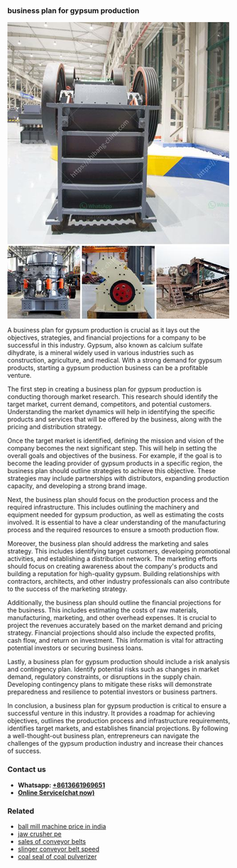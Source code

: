 <h3>business plan for gypsum production</h3><img src='1708589223.jpg' alt=''><p>A business plan for gypsum production is crucial as it lays out the objectives, strategies, and financial projections for a company to be successful in this industry. Gypsum, also known as calcium sulfate dihydrate, is a mineral widely used in various industries such as construction, agriculture, and medical. With a strong demand for gypsum products, starting a gypsum production business can be a profitable venture.</p><p>The first step in creating a business plan for gypsum production is conducting thorough market research. This research should identify the target market, current demand, competitors, and potential customers. Understanding the market dynamics will help in identifying the specific products and services that will be offered by the business, along with the pricing and distribution strategy.</p><p>Once the target market is identified, defining the mission and vision of the company becomes the next significant step. This will help in setting the overall goals and objectives of the business. For example, if the goal is to become the leading provider of gypsum products in a specific region, the business plan should outline strategies to achieve this objective. These strategies may include partnerships with distributors, expanding production capacity, and developing a strong brand image.</p><p>Next, the business plan should focus on the production process and the required infrastructure. This includes outlining the machinery and equipment needed for gypsum production, as well as estimating the costs involved. It is essential to have a clear understanding of the manufacturing process and the required resources to ensure a smooth production flow.</p><p>Moreover, the business plan should address the marketing and sales strategy. This includes identifying target customers, developing promotional activities, and establishing a distribution network. The marketing efforts should focus on creating awareness about the company's products and building a reputation for high-quality gypsum. Building relationships with contractors, architects, and other industry professionals can also contribute to the success of the marketing strategy.</p><p>Additionally, the business plan should outline the financial projections for the business. This includes estimating the costs of raw materials, manufacturing, marketing, and other overhead expenses. It is crucial to project the revenues accurately based on the market demand and pricing strategy. Financial projections should also include the expected profits, cash flow, and return on investment. This information is vital for attracting potential investors or securing business loans.</p><p>Lastly, a business plan for gypsum production should include a risk analysis and contingency plan. Identify potential risks such as changes in market demand, regulatory constraints, or disruptions in the supply chain. Developing contingency plans to mitigate these risks will demonstrate preparedness and resilience to potential investors or business partners.</p><p>In conclusion, a business plan for gypsum production is critical to ensure a successful venture in this industry. It provides a roadmap for achieving objectives, outlines the production process and infrastructure requirements, identifies target markets, and establishes financial projections. By following a well-thought-out business plan, entrepreneurs can navigate the challenges of the gypsum production industry and increase their chances of success.</p><h3>Contact us</h3><ul><li><strong>Whatsapp:&nbsp;<a href="https://wa.me/8613661969651">+8613661969651</a></strong></li><li><a href="https://swt.shibang-china.com/?git&amp;zhl&amp;business plan for gypsum production"><strong>Online Service(chat now)</strong></a></li></ul><h3>Related</h3><ul><li><a href='ball mill machine price in india.md'>ball mill machine price in india</a></li><li><a href='jaw crusher pe.md'>jaw crusher pe</a></li><li><a href='sales of conveyor belts.md'>sales of conveyor belts</a></li><li><a href='slinger conveyor belt speed.md'>slinger conveyor belt speed</a></li><li><a href='coal seal of coal pulverizer.md'>coal seal of coal pulverizer</a></li></ul>